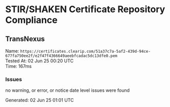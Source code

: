 # STIR/SHAKEN Certificate Repository Compliance

## TransNexus

Name: `https://certificates.clearip.com/51a37c7a-5af2-439d-94ce-677fa750ee2f/e2f47f4366649aeebfcadac5dc13dfe0.pem`\
Tested At: 02 Jun 25 00:20 UTC\
Time: 167ms

### Issues

no warning, or error, or notice date level issues were found

Generated: 02 Jun 25 01:01 UTC